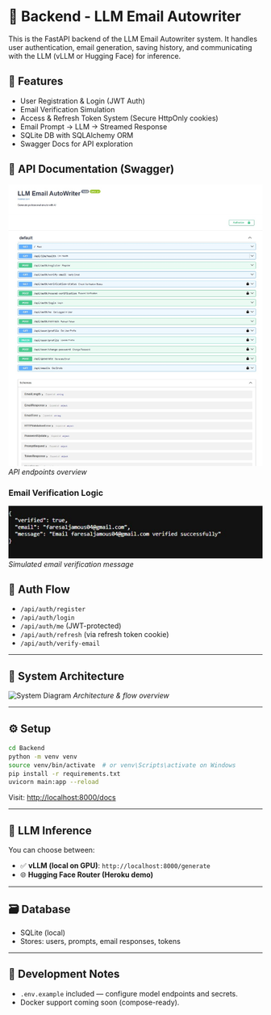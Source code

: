 # 🧠 Backend - LLM Email Autowriter

This is the FastAPI backend of the LLM Email Autowriter system. It handles user authentication, email generation, saving history, and communicating with the LLM (vLLM or Hugging Face) for inference.

## 🔧 Features

- User Registration & Login (JWT Auth)
- Email Verification Simulation
- Access & Refresh Token System (Secure HttpOnly cookies)
- Email Prompt → LLM → Streamed Response
- SQLite DB with SQLAlchemy ORM
- Swagger Docs for API exploration

## 🧪 API Documentation (Swagger)

![Swagger](../assets/swaggerpage.jpg)
*API endpoints overview*

### Email Verification Logic

![Email Verification](../assets/emailverification.jpg)
*Simulated email verification message*

## 🔐 Auth Flow

- `/api/auth/register`
- `/api/auth/login`
- `/api/auth/me` (JWT-protected)
- `/api/auth/refresh` (via refresh token cookie)
- `/api/auth/verify-email`

---

## 🧱 System Architecture

![System Diagram](../assets/90190a83-44f7-44c8-99cf-93b56b201fe3.png)
*Architecture & flow overview*

---

## ⚙️ Setup

```bash
cd Backend
python -m venv venv
source venv/bin/activate  # or venv\Scripts\activate on Windows
pip install -r requirements.txt
uvicorn main:app --reload
```

Visit: [http://localhost:8000/docs](http://localhost:8000/docs)

---

## 🤖 LLM Inference

You can choose between:

- ✅ **vLLM (local on GPU)**: `http://localhost:8000/generate`
- 🌐 **Hugging Face Router (Heroku demo)**

---

## 🗃️ Database

- SQLite (local)
- Stores: users, prompts, email responses, tokens

---

## 🧪 Development Notes

- `.env.example` included — configure model endpoints and secrets.
- Docker support coming soon (compose-ready).